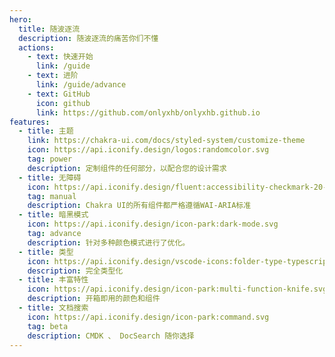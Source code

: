 ```yaml
---
hero:
  title: 随波逐流
  description: 随波逐流的痛苦你们不懂
  actions:
    - text: 快速开始
      link: /guide
    - text: 进阶
      link: /guide/advance
    - text: GitHub
      icon: github
      link: https://github.com/onlyxhb/onlyxhb.github.io
features:
  - title: 主题
    link: https://chakra-ui.com/docs/styled-system/customize-theme
    icon: https://api.iconify.design/logos:randomcolor.svg
    tag: power
    description: 定制组件的任何部分，以配合您的设计需求
  - title: 无障碍
    icon: https://api.iconify.design/fluent:accessibility-checkmark-20-regular.svg
    tag: manual
    description: Chakra UI的所有组件都严格遵循WAI-ARIA标准
  - title: 暗黑模式
    icon: https://api.iconify.design/icon-park:dark-mode.svg
    tag: advance
    description: 针对多种颜色模式进行了优化。
  - title: 类型
    icon: https://api.iconify.design/vscode-icons:folder-type-typescript.svg
    description: 完全类型化
  - title: 丰富特性
    icon: https://api.iconify.design/icon-park:multi-function-knife.svg
    description: 开箱即用的颜色和组件
  - title: 文档搜索
    icon: https://api.iconify.design/icon-park:command.svg
    tag: beta
    description: CMDK 、 DocSearch 随你选择
---
```

